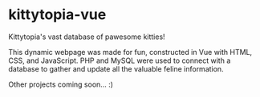 # kittytopia-vue
Kittytopia's vast database of pawesome kitties!

This dynamic webpage was made for fun, constructed in Vue with HTML, CSS, and JavaScript. PHP and MySQL were used to connect with a database to gather and update all the valuable feline information.

Other projects coming soon... :)
